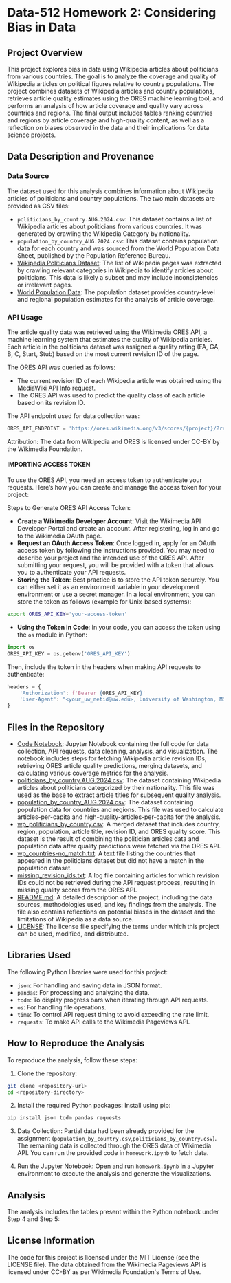 # Data-512 Homework 2: Considering Bias in Data

## Project Overview
This project explores bias in data using Wikipedia articles about politicians from various countries. The goal is to analyze the coverage and quality of Wikipedia articles on political figures relative to country populations. The project combines datasets of Wikipedia articles and country populations, retrieves article quality estimates using the ORES machine learning tool, and performs an analysis of how article coverage and quality vary across countries and regions. The final output includes tables ranking countries and regions by article coverage and high-quality content, as well as a reflection on biases observed in the data and their implications for data science projects.

## Data Description and Provenance

### Data Source
The dataset used for this analysis combines information about Wikipedia articles of politicians and country populations. The two main datasets are provided as CSV files:
- `politicians_by_country.AUG.2024.csv`: This dataset contains a list of Wikipedia articles about politicians from various countries. It was generated by crawling the Wikipedia Category by nationality.
- `population_by_country_AUG.2024.csv`: This dataset contains population data for each country and was sourced from the World Population Data Sheet, published by the Population Reference Bureau.
- [Wikipedia Politicians Dataset](https://en.wikipedia.org/wiki/Category:Politicians_by_nationality): The list of Wikipedia pages was extracted by crawling relevant categories in Wikipedia to identify articles about politicians. This data is likely a subset and may include inconsistencies or irrelevant pages.
- [World Population Data](https://www.prb.org/international/indicator/population/table/): The population dataset provides country-level and regional population estimates for the analysis of article coverage.


### API Usage
The article quality data was retrieved using the Wikimedia ORES API, a machine learning system that estimates the quality of Wikipedia articles. Each article in the politicians dataset was assigned a quality rating (FA, GA, B, C, Start, Stub) based on the most current revision ID of the page.

The ORES API was queried as follows:
- The current revision ID of each Wikipedia article was obtained using the MediaWiki API Info request.
- The ORES API was used to predict the quality class of each article based on its revision ID.

The API endpoint used for data collection was:

```python
ORES_API_ENDPOINT = 'https://ores.wikimedia.org/v3/scores/{project}/?revids={revid}&models=wp10'
```

Attribution: The data from Wikipedia and ORES is licensed under CC-BY by the Wikimedia Foundation.

#### IMPORTING ACCESS TOKEN

To use the ORES API, you need an access token to authenticate your requests. Here’s how you can create and manage the access token for your project:

Steps to Generate ORES API Access Token:
- **Create a Wikimedia Developer Account**:
Visit the Wikimedia API Developer Portal and create an account.
After registering, log in and go to the Wikimedia OAuth page.
- **Request an OAuth Access Token**:
Once logged in, apply for an OAuth access token by following the instructions provided. You may need to describe your project and the intended use of the ORES API.
After submitting your request, you will be provided with a token that allows you to authenticate your API requests.
- **Storing the Token**:
Best practice is to store the API token securely. You can either set it as an environment variable in your development environment or use a secret manager.
In a local environment, you can store the token as follows (example for Unix-based systems):
```bash
export ORES_API_KEY='your-access-token'
```
- **Using the Token in Code**:
In your code, you can access the token using the `os` module in Python:
```python
import os
ORES_API_KEY = os.getenv('ORES_API_KEY')
```

Then, include the token in the headers when making API requests to authenticate:
```python
headers = {
    'Authorization': f'Bearer {ORES_API_KEY}'
    'User-Agent': "<your_uw_netid@uw.edu>, University of Washington, MSDS DATA 512 - AUTUMN 2024"
}
```

## Files in the Repository

- [Code Notebook](homework.ipynb): Jupyter Notebook containing the full code for data collection, API requests, data cleaning, analysis, and visualization. The notebook includes steps for fetching Wikipedia article revision IDs, retrieving ORES article quality predictions, merging datasets, and calculating various coverage metrics for the analysis.
- [politicians_by_country.AUG.2024.csv](politicians_by_country.AUG.2024.csv): The dataset containing Wikipedia articles about politicians categorized by their nationality. This file was used as the base to extract article titles for subsequent quality analysis.
- [population_by_country_AUG.2024.csv](population_by_country_AUG.2024.csv): The dataset containing population data for countries and regions. This file was used to calculate articles-per-capita and high-quality-articles-per-capita for the analysis.
- [wp_politicians_by_country.csv](wp_politicians_by_country.csv): A merged dataset that includes country, region, population, article title, revision ID, and ORES quality score. This dataset is the result of combining the politician articles data and population data after quality predictions were fetched via the ORES API.
- [wp_countries-no_match.txt](wp_countries-no_match.txt): A text file listing the countries that appeared in the politicians dataset but did not have a match in the population dataset.
- [missing_revision_ids.txt](missing_revision_ids.txt): A log file containing articles for which revision IDs could not be retrieved during the API request process, resulting in missing quality scores from the ORES API.
- [README.md](README.md): A detailed description of the project, including the data sources, methodologies used, and key findings from the analysis. The file also contains reflections on potential biases in the dataset and the limitations of Wikipedia as a data source.
- [LICENSE](LICENSE): The license file specifying the terms under which this project can be used, modified, and distributed. 

## Libraries Used
The following Python libraries were used for this project:

- `json`: For handling and saving data in JSON format.
- `pandas`: For processing and analyzing the data.
- `tqdm`: To display progress bars when iterating through API requests.
- `os`: For handling file operations.
- `time`: To control API request timing to avoid exceeding the rate limit.
- `requests`: To make API calls to the Wikimedia Pageviews API.

## How to Reproduce the Analysis

To reproduce the analysis, follow these steps:
1. Clone the repository:
```bash
git clone <repository-url>
cd <repository-directory>
```

2. Install the required Python packages:
Install using pip:
```bash
pip install json tqdm pandas requests
```

3. Data Collection: 
Partial data had been already provided for the assignment (`population_by_country.csv`,`politicians_by_country.csv`). The remaining data is collected through the ORES data of Wikimedia API. You can run the provided code in `homework.ipynb` to fetch data.

4. Run the Jupyter Notebook:
Open and run `homework.ipynb`  in a Jupyter environment to execute the analysis and generate the visualizations.

## Analysis
The analysis includes the tables present within the Python notebook under Step 4 and Step 5:

## License Information

The code for this project is licensed under the MIT License (see the LICENSE file). The data obtained from the Wikimedia Pageviews API is licensed under CC-BY as per Wikimedia Foundation's Terms of Use.

